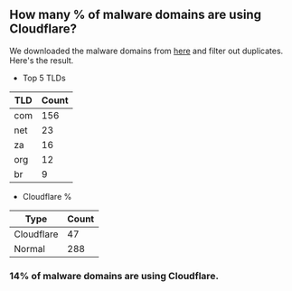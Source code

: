 ## How many % of malware domains are using Cloudflare?


We downloaded the malware domains from [here](https://urlhaus.abuse.ch) and filter out duplicates.
Here's the result.


[//]: # (start replacement)


- Top 5 TLDs

| TLD | Count |
| --- | --- |
| com | 156 |
| net | 23 |
| za | 16 |
| org | 12 |
| br | 9 |


- Cloudflare %

| Type | Count |
| --- | --- |
| Cloudflare | 47 |
| Normal | 288 |


### 14% of malware domains are using Cloudflare.